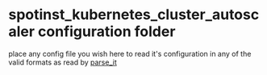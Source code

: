 # spotinst_kubernetes_cluster_autoscaler configuration folder
place any config file you wish here to read it's configuration in any of the valid formats as read by [parse_it](https://github.com/naorlivne/parse_it)